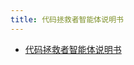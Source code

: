 ```yaml
---
title: 代码拯救者智能体说明书
---
```


* [代码拯救者智能体说明书](https://uxkpl4cba3j.feishu.cn/wiki/T2c3wnRlqi4lNGkixHRcgMFNnEg)